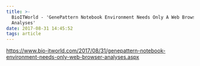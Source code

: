 ```yaml
---
title: >-
  BioITWorld - 'GenePattern Notebook Environment Needs Only A Web Browser To Run
  Analyses'
date: 2017-08-31 14:45:52
tags: article
---
```


https://www.bio-itworld.com/2017/08/31/genepattern-notebook-environment-needs-only-web-browser-analyses.aspx